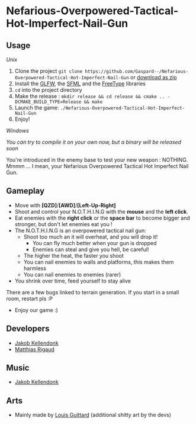 # Nefarious-Overpowered-Tactical-Hot-Imperfect-Nail-Gun


## Usage

*Unix*

1. Clone the project `git clone https://github.com/Gaspard--/Nefarious-Overpowered-Tactical-Hot-Imperfect-Nail-Gun` or [download as zip](https://github.com/Gaspard--/Nefarious-Overpowered-Tactical-Hot-Imperfect-Nail-Gun/archive/master.zip)
2. Install the [GLFW](http://www.glfw.org/), the [SFML](https://www.sfml-dev.org/) and the [FreeType](https://www.freetype.org/) libraries
3. `cd` into the project directory
4. Make the release : `mkdir release && cd release && cmake .. -DCMAKE_BUILD_TYPE=Release && make`
5. Launch the game: `./Nefarious-Overpowered-Tactical-Hot-Imperfect-Nail-Gun`
6. Enjoy!

*Windows*

_You can try to compile it on your own now, but a binary will be released soon_


You're introduced in the enemy base to test your new weapon : NOTHING. Mmmm ... I mean, your Nefarious Overpowered Tactical Hot Imperfect Nail Gun.

## Gameplay

* Move with **[QZD]**/**[AWD]**/**[Left-Up-Right]**
* Shoot and control your N.O.T.H.I.N.G with the **mouse** and the **left click**.
* Eat enemies with the **right click** or the **space bar** to become bigger and stronger, but don't let enemies eat you !
* The N.O.T.H.I.N.G is an overpowered tactical nail gun:
  * Shoot too much an it will overheat, and you will drop it!
    * You can fly much better when your gun is dropped
    * Enemies can steal and give you hell, be careful!
  * The higher the heat, the faster you shoot
  * You can nail enemies to walls and platforms, this makes them harmless
  * You can nail enemies to enemies (rarer)
* You shrink over time, feed yourself to stay alive

There are a few bugs linked to terrain generation. If you start in a small room, restart pls :P
* Enjoy our game :)

## Developers
* [Jakob Kellendonk](https://github.com/Gaspard--)
* [Matthias Rigaud](https://github.com/matthiasrigaud)

## Music
* [Jakob Kellendonk](https://soundcloud.com/gaspard-4/wasp-in-the-frost-fade-out)

## Arts
* Mainly made by [Louis Guittard](https://ldjam.com/users/sheepking) (additional shitty art by the devs)
